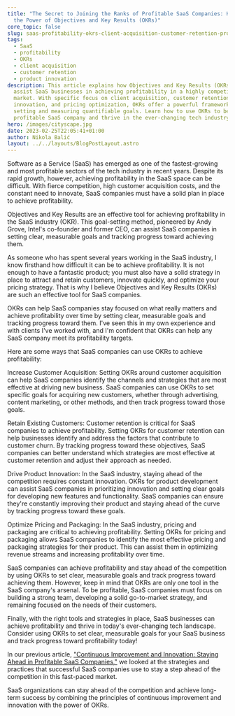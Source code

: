```yaml
---
title: "The Secret to Joining the Ranks of Profitable SaaS Companies: Harnessing
  the Power of Objectives and Key Results (OKRs)"
core_topic: false
slug: saas-profitability-okrs-client-acquisition-customer-retention-product-innovation
tags:
  - SaaS
  - profitability
  - OKRs
  - client acquisition
  - customer retention
  - product innovation
description: This article explains how Objectives and Key Results (OKRs) can
  assist SaaS businesses in achieving profitability in a highly competitive
  market. With specific focus on client acquisition, customer retention, product
  innovation, and pricing optimization, OKRs offer a powerful framework for
  setting and measuring quantifiable goals. Learn how to use OKRs to become a
  profitable SaaS company and thrive in the ever-changing tech industry.
hero: /images/cityscape.jpg
date: 2023-02-25T22:05:41+01:00
author: Nikola Balić
layout: ../../layouts/BlogPostLayout.astro
---
```

Software as a Service (SaaS) has emerged as one of the fastest-growing and most profitable sectors of the tech industry in recent years. Despite its rapid growth, however, achieving profitability in the SaaS space can be difficult. With fierce competition, high customer acquisition costs, and the constant need to innovate, SaaS companies must have a solid plan in place to achieve profitability.

Objectives and Key Results are an effective tool for achieving profitability in the SaaS industry (OKR). This goal-setting method, pioneered by Andy Grove, Intel's co-founder and former CEO, can assist SaaS companies in setting clear, measurable goals and tracking progress toward achieving them.

As someone who has spent several years working in the SaaS industry, I know firsthand how difficult it can be to achieve profitability. It is not enough to have a fantastic product; you must also have a solid strategy in place to attract and retain customers, innovate quickly, and optimize your pricing strategy. That is why I believe Objectives and Key Results (OKRs) are such an effective tool for SaaS companies.

OKRs can help SaaS companies stay focused on what really matters and achieve profitability over time by setting clear, measurable goals and tracking progress toward them. I've seen this in my own experience and with clients I've worked with, and I'm confident that OKRs can help any SaaS company meet its profitability targets.

Here are some ways that SaaS companies can use OKRs to achieve profitability:

Increase Customer Acquisition: Setting OKRs around customer acquisition can help SaaS companies identify the channels and strategies that are most effective at driving new business. SaaS companies can use OKRs to set specific goals for acquiring new customers, whether through advertising, content marketing, or other methods, and then track progress toward those goals.

Retain Existing Customers: Customer retention is critical for SaaS companies to achieve profitability. Setting OKRs for customer retention can help businesses identify and address the factors that contribute to customer churn. By tracking progress toward these objectives, SaaS companies can better understand which strategies are most effective at customer retention and adjust their approach as needed.

Drive Product Innovation: In the SaaS industry, staying ahead of the competition requires constant innovation. OKRs for product development can assist SaaS companies in prioritizing innovation and setting clear goals for developing new features and functionality. SaaS companies can ensure they're constantly improving their product and staying ahead of the curve by tracking progress toward these goals.

Optimize Pricing and Packaging: In the SaaS industry, pricing and packaging are critical to achieving profitability. Setting OKRs for pricing and packaging allows SaaS companies to identify the most effective pricing and packaging strategies for their product. This can assist them in optimizing revenue streams and increasing profitability over time.

SaaS companies can achieve profitability and stay ahead of the competition by using OKRs to set clear, measurable goals and track progress toward achieving them. However, keep in mind that OKRs are only one tool in the SaaS company's arsenal. To be profitable, SaaS companies must focus on building a strong team, developing a solid go-to-market strategy, and remaining focused on the needs of their customers.

Finally, with the right tools and strategies in place, SaaS businesses can achieve profitability and thrive in today's ever-changing tech landscape. Consider using OKRs to set clear, measurable goals for your SaaS business and track progress toward profitability today!

In our previous article, ["Continuous Improvement and Innovation: Staying Ahead in Profitable SaaS Companies,"](https://www.pulent.com/posts/continuous-improvement-and-innovation-staying-ahead-in-profitable-saas-companies) we looked at the strategies and practices that successful SaaS companies use to stay a step ahead of the competition in this fast-paced market.

SaaS organizations can stay ahead of the competition and achieve long-term success by combining the principles of continuous improvement and innovation with the power of OKRs.